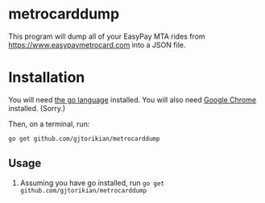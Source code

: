 # metrocarddump

This program will dump all of your EasyPay MTA rides from <https://www.easypaymetrocard.com> into a JSON file.

# Installation

You will need [the go language](https://golang.org/dl/) installed. You will also need [Google Chrome](https://www.google.com/chrome/) installed. (Sorry.)

Then, on a terminal, run:

```
go get github.com/gjtorikian/metrocarddump
```

## Usage

1. Assuming you have go installed, run `go get github.com/gjtorikian/metrocarddump`
